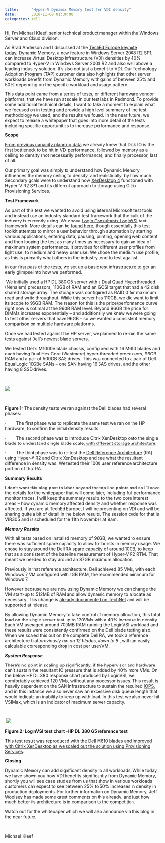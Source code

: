 ```yaml
---
title:      "Hyper-V Dynamic Memory test for VDI density"
date:       2010-11-08 01:30:00
categories: dell
---
```

Hi, I’m Michael Kleef, senior technical product manager within the Windows Server and Cloud division. 

As Brad Anderson and I discussed at the [TechEd Europe keynote today](http://www.msteched.com/), Dynamic Memory, a new feature in Windows Server 2008 R2 SP1, can increase Virtual Desktop Infrastructure (VDI) densities by 40% compared to Hyper-V in Windows Server 2008 R2 and also well above a leading industry solution. It’s also not just a benefit to VDI. Our Technology Adoption Program (TAP) customer data also highlights that other server workloads benefit from Dynamic Memory with gains of between 25% and 50% depending on the specific workload and usage pattern.

This data point came from a series of tests, on different hardware vendor platforms, that we have run at scale in our test labs in Redmond. To provide some additional technical details, I want to take a moment to explain what we focused on in testing and provide a high level summary of the test methodology we used, and the results we found. In the near future, we expect to release a whitepaper that goes into more detail of the tests including specific opportunities to increase performance and response.

**Scope**

[ From previous capacity planning data](http://www.microsoft.com/downloads/en/details.aspx?displaylang=en&FamilyID=bd24503e-b8b7-4b5b-9a86-af03ac5332c8) we already knew that Disk IO is the first bottleneck to be hit in VDI performance, followed by memory as a ceiling to density (not necessarily performance), and finally processor, last of all. 

Our primary goal was simply to understand how Dynamic Memory influences the memory ceiling to density, and realistically, by how much. Secondary goals were to understand how [XenDesktop 4](http://www.citrix.com/English/ps2/products/product.asp?contentID=163057%20&ntref=mainxdvanityurl) functioned with Hyper-V R2 SP1 and its different approach to storage using Citrix Provisioning Services.

**Test Framework**

As part of this test we wanted to avoid using internal Microsoft test tools and instead use an industry standard test framework that the bulk of the industry is currently using. We chose [Login Consultants LoginVSI](http://www.loginconsultants.com/) test framework. More details can be [found here](http://www.loginconsultants.com/index.php?option=com_content&task=view&id=231&Itemid=279), though essentially this test toolkit attempts to mirror a user behavior through automation by starting various applications, entering data, pausing, printing, opening web content and then looping the test as many times as necessary to gain an idea of maximum system performance. It provides for different user profiles from light use, to medium and heavy user use. We chose the medium use profile, as this is primarily what others in the industry tend to test against.

In our first pass of the tests, we set up a basic test infrastructure to get an early glimpse into how we performed.

 We initially used a HP DL 380 G5 server with a Dual Quad Hyperthreaded (Nehalem) processors, 110GB of RAM and an iSCSI target that had a 42 disk shared storage array. The storage was configured as RAID 0 for maximum read and write throughput. While this server has 110GB, we did want to limit its scope to 96GB RAM. The reason for this is the price/performance curve right now is optimal at the 96GB RAM level. Beyond 96GB the price for DIMMs increases exponentially – and additionally we knew we were going to test other servers that have 96GB – so we wanted a consistent memory comparison on multiple hardware platforms. 

Once we had tested against the HP server, we planned to re-run the same tests against Dell’s newest blade servers. 

We tested Dell’s M1000e blade chassis, configured with 16 M610 blades and each having Dual Hex Core (Westmere) hyper-threaded processors, 96GB RAM and a pair of 500GB SAS drives. This was connected to a pair of Dell EqualLogic 10GBe SANs – one SAN having 16 SAS drives, and the other having 8 SSD drives.

 

![](https://msdnshared.blob.core.windows.net/media/TNBlogsFS/prod.evol.blogs.technet.com/CommunityServer.Blogs.Components.WeblogFiles/00/00/00/50/45/6278.e1000.jpg) 

 

**Figure 1:** The density tests we ran against the Dell blades had several phases:

·        The first phase was to replicate the same test we ran on the HP hardware, to confirm the initial density results. 

·        The second phase was to introduce Citrix XenDesktop onto the single blade to understand single blade scale[, with different storage architecture](http://community.citrix.com/display/ocb/2010/08/06/Saving+IOPS+with+Provisioning+Services).

·        The third phase was to re-test the [Dell Reference Architecture](http://citrixandmicrosoft.com/Docs/WhitePapers/DELL_MSFT_CTRX_VRD_RA_vFinal.pdf) (RA) using Hyper-V R2 and Citrix XenDesktop and see what the resultant difference in density was. We tested their 1000 user reference architecture portion of that RA.

**Summary Results**

I don’t want this blog post to labor beyond the top line points and so I’ll save the details for the whitepaper that will come later, including full performance monitor traces. I will keep the summary results to the two core interest areas – how dynamic memory affected density and whether response was affected. If you are at TechEd Europe, I will be presenting on VDI and will be sharing quite a bit of detail in the below results. The session code for that is VIR305 and is scheduled for the 11th November at 9am.

**_Memory Results_**

With all tests based on installed memory of 96GB, we wanted to ensure there was sufficient spare capacity to allow for bursts in memory usage. We chose to stay around the Dell RA spare capacity of around 10GB, to keep that as a consistent of the baseline measurement of Hyper-V R2 RTM. That meant we needed to stay around an 87GB maximum allocation.

Previously in that reference architecture, Dell achieved 85 VMs, with each Windows 7 VM configured with 1GB RAM, the recommended minimum for Windows 7.

However because we are now using Dynamic Memory we can change the VM start-up to 512MB of RAM and allow dynamic memory to allocate as necessary. This change is [already documented on TechNet](https://technet.microsoft.com/library/ff817651\(WS.10\).aspx) and will be supported at release. 

By allowing Dynamic Memory to take control of memory allocation, this total load on the single server test up to 120VMs with a 40% increase in density. Each VM averaged around 700MB RAM running the LoginVSI workload and these results were consistently confirmed on the Dell blade testing also. When we scaled this out on the complete Dell RA, we took a reference architecture that _previously ran on 12 blades, down to 8_ , with an easily calculable corresponding drop in cost per user/VM.

**_System Response_**

There’s no point in scaling up significantly, if the hypervisor and hardware can’t sustain the resultant IO pressure that is added by 40% more VMs. On the below HP DL 380 response chart produced by LoginVSI, we comfortably achieved 120 VMs, without any processor issues. This result is heavily dependent on the SAN infrastructure to sustain the required [IOPS](http://en.wikipedia.org/wiki/IOPS), and in this instance we also never saw an excessive disk queue length that would indicate an inability to keep up with load. In this test we also never hit VSIMax, which is an indicator of maximum server capacity. 

 

 ![](https://msdnshared.blob.core.windows.net/media/TNBlogsFS/prod.evol.blogs.technet.com/CommunityServer.Blogs.Components.WeblogFiles/00/00/00/50/45/5078.chart2.png)

**Figure 2: LoginVSI test chart –HP DL 380 G5 reference test**

This test result was reproduced with the Dell M610 blades [and improved with Citrix XenDesktop as we scaled out the solution using Provisioning Services](http://community.citrix.com/display/ocb/2010/08/06/Saving+IOPS+with+Provisioning+Services).

**Closing**

Dynamic Memory can add significant density to all workloads. While today we have shown you how VDI benefits significantly from Dynamic Memory, shortly you will see case studies from us that show in various workloads customers can expect to see between 25% to 50% increases in density in production deployments. For further information on Dynamic Memory, Jeff Woolsey [has made some great comments on this already](http://blogs.technet.com/b/virtualization/archive/2010/04/07/dynamic-memory-coming-to-hyper-v-part-3.aspx), and just how much better its architecture is in comparison to the competition.

Watch out for the whitepaper which we will also announce via this blog in the near future.

 

Michael Kleef

 

